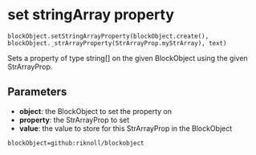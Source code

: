 # set stringArray property

```sig
blockObject.setStringArrayProperty(blockObject.create(), blockObject._strArrayProperty(StrArrayProp.myStrArray), text)
```

Sets a property of type string[] on the given BlockObject using the given StrArrayProp.

## Parameters

* **object**: the BlockObject to set the property on
* **property**: the StrArrayProp to set
* **value**: the value to store for this StrArrayProp in the BlockObject

```package
blockObject=github:riknoll/blockobject
```
